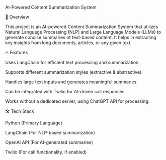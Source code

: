 AI-Powered Content Summarization System

📌 Overview

This project is an AI-powered Content Summarization System that utilizes Natural Language Processing (NLP) and Large Language Models (LLMs) to generate concise summaries of text-based content. It helps in extracting key insights from long documents, articles, or any given text.

🔥 Features

Uses LangChain for efficient text processing and summarization.

Supports different summarization styles (extractive & abstractive).

Handles large text inputs and generates meaningful summaries.

Can be integrated with Twilio for AI-driven call responses.

Works without a dedicated server, using ChatGPT API for processing.

🛠️ Tech Stack

Python (Primary Language)

LangChain (For NLP-based summarization)

OpenAI API (For AI-generated summaries)

Twilio (For call functionality, if enabled)
